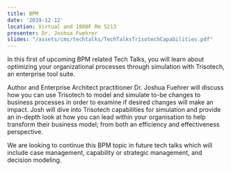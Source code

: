```yaml
---
title: BPM
date: '2019-12-12'
location: Virtual and 1800F Rm 5213
presenter: Dr. Joshua Fuehrer
slides: "/assets/cms/techtalks/TechTalksTrisotechCapabilities.pdf"
---
```


In this first of upcoming BPM related Tech Talks, you will learn about optimizing your organizational processes through simulation with Trisotech, an enterprise tool suite.

Author and Enterprise Architect practitioner Dr. Joshua Fuehrer will discuss how you can use Trisotech to model and simulate to-be changes to business processes in order to examine if desired changes will make an impact. Josh will dive into Trisotech capabilities for simulation and provide an in-depth look at how you can lead within your organisation to help transform their business model; from both an efficiency and effectiveness perspective.

We are looking to continue this BPM topic in future tech talks which will include case management, capability or strategic management, and decision modeling.
